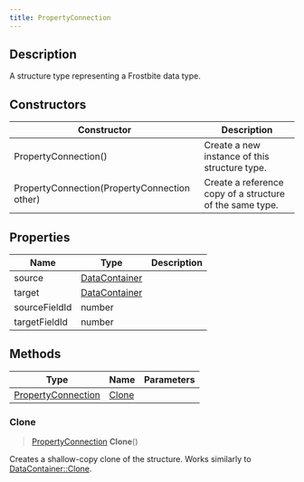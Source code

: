 ```yaml
---
title: PropertyConnection
---
```

## Description

A structure type representing a Frostbite data type.

## Constructors

| Constructor                                  | Description                                              |
| -------------------------------------------- | -------------------------------------------------------- |
| PropertyConnection()                         | Create a new instance of this structure type.            |
| PropertyConnection(PropertyConnection other) | Create a reference copy of a structure of the same type. |

## Properties

| Name          | Type                                                | Description |
| ------------- | --------------------------------------------------- | ----------- |
| source        | [DataContainer](/vext/ref/shared/class/datacontainer) |             |
| target        | [DataContainer](/vext/ref/shared/class/datacontainer) |             |
| sourceFieldId | number                                              |             |
| targetFieldId | number                                              |             |

## Methods

| Type                                     | Name            | Parameters |
| ---------------------------------------- | --------------- | ---------- |
| [PropertyConnection](PropertyConnection) | [Clone](#clone) |            |

### Clone

> [PropertyConnection](PropertyConnection) **Clone**()

Creates a shallow-copy clone of the structure. Works similarly to [DataContainer::Clone](/vext/ref/shared/class/datacontainer#clone).
